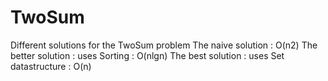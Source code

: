 TwoSum
======

Different solutions for the TwoSum problem
The naive solution : O(n2)
The better solution : uses Sorting : O(nlgn)
The best solution : uses Set datastructure : O(n)
